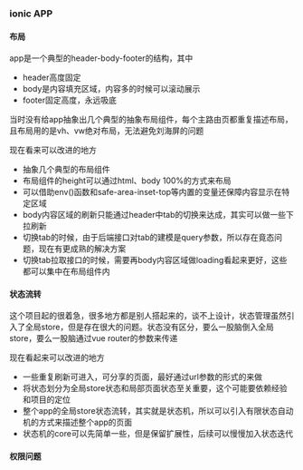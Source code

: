 ### ionic APP

#### 布局
app是一个典型的header-body-footer的结构，其中
- header高度固定
- body是内容填充区域，内容多的时候可以滚动展示
- footer固定高度，永远吸底

当时没有给app抽象出几个典型的抽象布局组件，每个主路由页都重复描述布局，且布局用的是vh、vw绝对布局，无法避免刘海屏的问题

现在看来可以改进的地方
- 抽象几个典型的布局组件
- 布局组件的height可以通过html、body 100%的方式来布局
- 可以借助env()函数和safe-area-inset-top等内置的变量还保障内容显示在特定区域
- body内容区域的刷新只能通过header中tab的切换来达成，其实可以做一些下拉刷新
- 切换tab的时候，由于后端接口对tab的建模是query参数，所以存在竟态问题，现在有更成熟的解决方案
- 切换tab拉取接口的时候，需要再body内容区域做loading看起来更好，这些都可以集中在布局组件内


#### 状态流转

这个项目起的很着急，很多地方都是别人搭起来的，谈不上设计，状态管理虽然引入了全局store，但是存在很大的问题。状态没有区分，要么一股脑倒入全局store，要么一股脑通过vue router的参数来传递


现在看起来可以改进的地方
- 一些重复刷新可进入，可分享的页面，最好通过url参数的形式的来做
- 将状态划分为全局store状态和局部页面状态至关重要，这个可能要依赖经验和项目的定位
- 整个app的全局store状态流转，其实就是状态机，所以可以引入有限状态自动机的方式来描述整个app的页面
- 状态机的core可以先简单一些，但是保留扩展性，后续可以慢慢加入状态迭代


#### 权限问题

